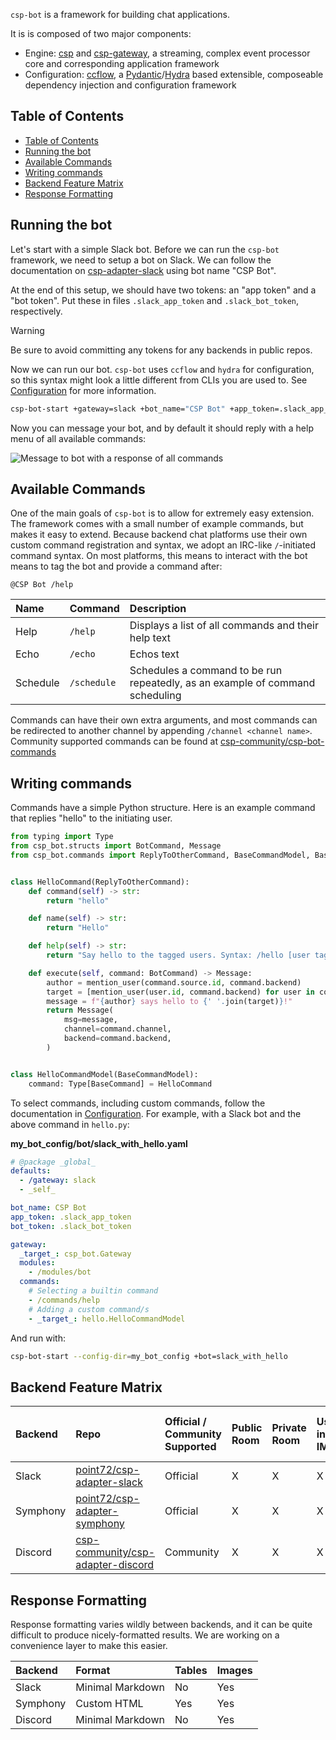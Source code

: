 `csp-bot` is a framework for building chat applications.

It is is composed of two major components:

- Engine: [csp](https://github.com/point72/csp) and [csp-gateway](https://github.com/point72/csp-gateway), a streaming, complex event processor core and corresponding application framework
- Configuration: [ccflow](https://github.com/point72/ccflow), a [Pydantic](https://docs.pydantic.dev/latest/)/[Hydra](https://hydra.cc) based extensible, composeable dependency injection and configuration framework

## Table of Contents

- [Table of Contents](#table-of-contents)
- [Running the bot](#running-the-bot)
- [Available Commands](#available-commands)
- [Writing commands](#writing-commands)
- [Backend Feature Matrix](#backend-feature-matrix)
- [Response Formatting](#response-formatting)

## Running the bot

Let's start with a simple Slack bot.
Before we can run the `csp-bot` framework, we need to setup a bot on Slack.
We can follow the documentation on [csp-adapter-slack](https://github.com/point72/csp-adapter-slack/wiki/Setup) using bot name "CSP Bot".

At the end of this setup, we should have two tokens: an "app token" and a "bot token".
Put these in files `.slack_app_token` and `.slack_bot_token`, respectively.

> [!WARNING]
>
> Be sure to avoid committing any tokens for any backends in public repos.

Now we can run our bot.
`csp-bot` uses `ccflow` and `hydra` for configuration, so this syntax might look a little different from CLIs you are used to.
See [Configuration](Configuration) for more information.

```bash
csp-bot-start +gateway=slack +bot_name="CSP Bot" +app_token=.slack_app_token +bot_token=.slack_bot_token
```

Now you can message your bot, and by default it should reply with a help menu of all available commands:

<img src="https://github.com/Point72/csp-bot/blob/main/docs/img/example_slack_chat.png?raw=true" alt="Message to bot with a response of all commands" />

## Available Commands

One of the main goals of `csp-bot` is to allow for extremely easy extension.
The framework comes with a small number of example commands, but makes it easy to extend.
Because backend chat platforms use their own custom command registration and syntax, we adopt an IRC-like `/`-initiated command syntax.
On most platforms, this means to interact with the bot means to tag the bot and provide a command after:

```raw
@CSP Bot /help
```

| Name     | Command     | Description                                                                   |
| :------- | :---------- | :---------------------------------------------------------------------------- |
| Help     | `/help`     | Displays a list of all commands and their help text                           |
| Echo     | `/echo`     | Echos text                                                                    |
| Schedule | `/schedule` | Schedules a command to be run repeatedly, as an example of command scheduling |

Commands can have their own extra arguments, and most commands can be redirected to another channel by appending `/channel <channel name>`.
Community supported commands can be found at [csp-community/csp-bot-commands](https://github.com/csp-community/csp-bot-commands)

## Writing commands

Commands have a simple Python structure.
Here is an example command that replies "hello" to the initiating user.

```python
from typing import Type
from csp_bot.structs import BotCommand, Message
from csp_bot.commands import ReplyToOtherCommand, BaseCommandModel, BaseCommand, mention_user


class HelloCommand(ReplyToOtherCommand):
    def command(self) -> str:
        return "hello"

    def name(self) -> str:
        return "Hello"

    def help(self) -> str:
        return "Say hello to the tagged users. Syntax: /hello [user tags]"

    def execute(self, command: BotCommand) -> Message:
        author = mention_user(command.source.id, command.backend)
        target = [mention_user(user.id, command.backend) for user in command.targets]
        message = f"{author} says hello to {' '.join(target)}!"
        return Message(
            msg=message,
            channel=command.channel,
            backend=command.backend,
        )


class HelloCommandModel(BaseCommandModel):
    command: Type[BaseCommand] = HelloCommand
```

To select commands, including custom commands, follow the documentation in [Configuration](Configuration).
For example, with a Slack bot and the above command in `hello.py`:

**my_bot_config/bot/slack_with_hello.yaml**

```yaml
# @package _global_
defaults:
  - /gateway: slack
  - _self_

bot_name: CSP Bot
app_token: .slack_app_token
bot_token: .slack_bot_token

gateway:
  _target_: csp_bot.Gateway
  modules:
    - /modules/bot
  commands:
    # Selecting a builtin command
    - /commands/help
    # Adding a custom command/s
    - _target_: hello.HelloCommandModel
```

And run with:

```bash
csp-bot-start --config-dir=my_bot_config +bot=slack_with_hello
```

## Backend Feature Matrix

| Backend  | Repo                                                                                      | Official / Community Supported | Public Room | Private Room | User-iniated IM | Non user-initiated IM | Threads | Reactions | Attachments |
| :------- | :---------------------------------------------------------------------------------------- | :----------------------------- | :---------- | :----------- | :-------------- | :-------------------- | :------ | :-------- | :---------- |
| Slack    | [point72/csp-adapter-slack](https://github.com/point72/csp-adapter-slack)                 | Official                       | X           | X            | X               |                       | X       | X         |             |
| Symphony | [point72/csp-adapter-symphony](https://github.com/point72/csp-adapter-symphony)           | Official                       | X           | X            | X               |                       |         |           |             |
| Discord  | [csp-community/csp-adapter-discord](https://github.com/csp-community/csp-adapter-discord) | Community                      | X           | X            | X               |                       | X       | X         |             |

## Response Formatting

Response formatting varies wildly between backends, and it can be quite difficult to produce nicely-formatted results.
We are working on a convenience layer to make this easier.

| Backend  | Format           | Tables | Images |
| :------- | :--------------- | :----- | :----- |
| Slack    | Minimal Markdown | No     | Yes    |
| Symphony | Custom HTML      | Yes    | Yes    |
| Discord  | Minimal Markdown | No     | Yes    |

